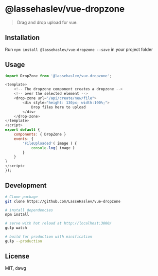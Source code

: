 # @lassehaslev/vue-dropzone
> Drag and drop upload for vue.

## Installation
Run ```npm install @lassehaslev/vue-dropzone --save``` in your project folder

## Usage
``` js
import DropZone from '@lassehaslev/vue-dropzone';

<template>
    <!-- The dropzone component creates a dropzone -->
    <!-- over the selected element -->
    <drop-zone url="/api/create/new/file">
        <div style="height: 130px; width:100%;">
            Drop files here to upload
        </div>
    </drop-zone>
</template>
<script>
export default {
    components: { DropZone }
    events: {
        'FileUploaded'( image ) {
            console.log( image )
        }
    }
}
</script>
});

```


## Development
``` bash
# Clone package
git clone https://github.com/LasseHaslev/vue-dropzone

# install dependencies
npm install

# serve with hot reload at http://localhost:3000/
gulp watch

# build for production with minification
gulp --production
```

## License

MIT, dawg
